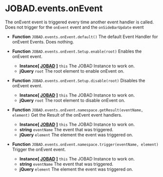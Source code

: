 # JOBAD.events.onEvent

The onEvent event is triggered every time another event handler is called. Does not trigger for the `onEvent` event and the `onSideBarUpdate` event

* **Function** `JOBAD.events.onEvent.default()` The default Event Handler for onEvent Events. Does nothing. 

* **Function** `JOBAD.events.onEvent.Setup.enable(root)` Enables the onEvent event. 
	* **Instance[ [JOBAD](../JOBADInstance/index.md) ]** `this` The JOBAD Instance to work on. 
	* **jQuery** `root` The root element to enable onEvent on. 
* **Function** `JOBAD.events.onEvent.Setup.disable(root)` Disables the onEvent event. 
	* **Instance[ [JOBAD](../JOBADInstance/index.md) ]** `this` The JOBAD Instance to work on. 
	* **jQuery** `root` The root element to disable onEvent on. 
* **Function** `JOBAD.events.onEvent.namespace.getResult(eventName, element)` Get the Result of the onEvent event handlers. 
	* **Instance[ [JOBAD](../JOBADInstance/index.md) ]** `this` The JOBAD Instance to work on. 
	* **string** `eventName` The event that was triggered. 
	* **jQuery** `element` The element the event was triggered on. 

* **Function** `JOBAD.events.onEvent.namespace.trigger(eventName, element)` Trigger the onEvent event. 
	* **Instance[ [JOBAD](../JOBADInstance/index.md) ]** `this` The JOBAD Instance to work on. 
	* **string** `eventName` The event that was triggered. 
	* **jQuery** `element` The element the event was triggered on. 
